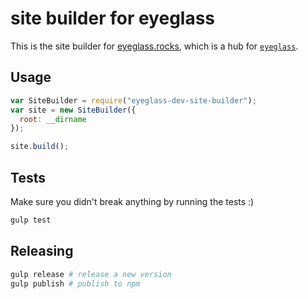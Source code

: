 # site builder for eyeglass

This is the site builder for [eyeglass.rocks](http://eyeglass.rocks), which is a hub for [`eyeglass`](https://github.com/sass-eyeglass/eyeglass).

## Usage

```js
var SiteBuilder = require("eyeglass-dev-site-builder");
var site = new SiteBuilder({
  root: __dirname
});

site.build();
```

## Tests

Make sure you didn't break anything by running the tests :)

```sh
gulp test
```

## Releasing

```sh
gulp release # release a new version
gulp publish # publish to npm
```

